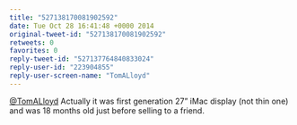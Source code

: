 ```yaml
---
title: "527138170081902592"
date: Tue Oct 28 16:41:48 +0000 2014
original-tweet-id: "527138170081902592"
retweets: 0
favorites: 0
reply-tweet-id: "527137764840833024"
reply-user-id: "223904855"
reply-user-screen-name: "TomALloyd"
---
```

<a href="https://twitter.com/TomALloyd">@TomALloyd</a> Actually it was first generation 27” iMac display (not thin one) and was 18 months old just before selling to a friend.
